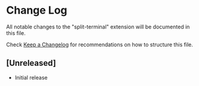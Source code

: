 # Change Log

All notable changes to the "split-terminal" extension will be documented in this file.

Check [Keep a Changelog](http://keepachangelog.com/) for recommendations on how to structure this file.

## [Unreleased]

- Initial release